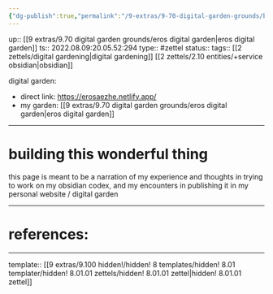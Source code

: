 ```yaml
---
{"dg-publish":true,"permalink":"/9-extras/9-70-digital-garden-grounds/building-this-wonderful-thing/"}
---
```


up:: [[9 extras/9.70 digital garden grounds/eros digital garden|eros digital garden]]
ts:: 2022.08.09:20.05.52:294
type:: #zettel
status:: 
tags:: [[2 zettels/digital gardening|digital gardening]] [[2 zettels/2.10 entities/+service obsidian|obsidian]] 

digital garden:
- direct link: https://erosaezhe.netlify.app/
- my garden: [[9 extras/9.70 digital garden grounds/eros digital garden|eros digital garden]]

____
# building this wonderful thing

this page is meant to be a narration of my experience and thoughts in trying to work on my obsidian codex, and my encounters in publishing it in my personal website / digital garden





____
# references:



____
template:: [[9 extras/9.100 hidden!/hidden! 8 templates/hidden! 8.01 templater/hidden! 8.01.01 zettels/hidden! 8.01.01 zettel|hidden! 8.01.01 zettel]]
